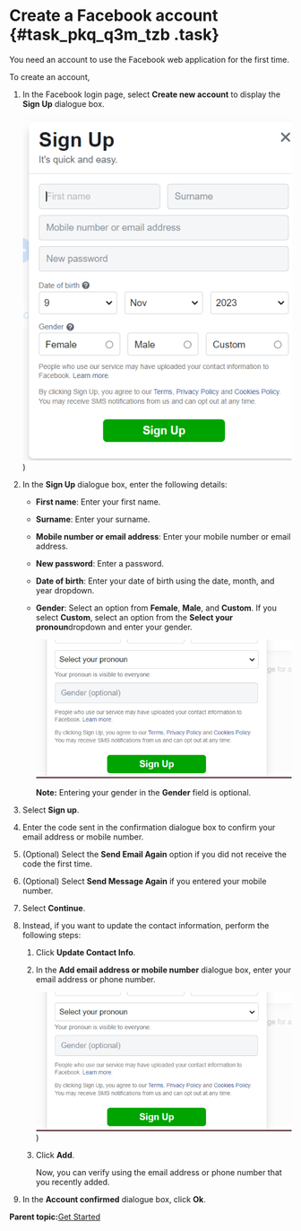 # Create a Facebook account {#task_pkq_q3m_tzb .task}

You need an account to use the Facebook web application for the first time.

To create an account,

1.  In the Facebook login page, select **Create new account** to display the **Sign Up** dialogue box.

    ![Sign up screen](https://github.com/BenitaNivedhithaJ/Technical-Writing-Portfolio/blob/main/Getting%20Started%20Guide%20for%20Facebook%20using%20Oxygen%20XML/Images/Signup%20screen.png))

2.  In the **Sign Up** dialogue box, enter the following details:

    -   **First name**: Enter your first name.
    -   **Surname**: Enter your surname.
    -   **Mobile number or email address**: Enter your mobile number or email address.
    -   **New password**: Enter a password.
    -   **Date of birth**: Enter your date of birth using the date, month, and year dropdown.
    -   **Gender**: Select an option from **Female**, **Male**, and **Custom**. If you select **Custom**, select an option from the **Select your pronoun**dropdown and enter your gender.

        ![Select Pronoun](https://github.com/BenitaNivedhithaJ/Technical-Writing-Portfolio/blob/main/Getting%20Started%20Guide%20for%20Facebook%20using%20Oxygen%20XML/Images/Select%20Pronoun.png)

        **Note:** Entering your gender in the **Gender** field is optional.

3.  Select **Sign up**.

4.  Enter the code sent in the confirmation dialogue box to confirm your email address or mobile number.

5.  \(Optional\) Select the **Send Email Again** option if you did not receive the code the first time.

6.  \(Optional\) Select **Send Message Again** if you entered your mobile number.

7.  Select **Continue**.

8.  Instead, if you want to update the contact information, perform the following steps:

    1.  Click **Update Contact Info**.
    2.  In the **Add email address or mobile number** dialogue box, enter your email address or phone number.

        ![Add email address](https://github.com/BenitaNivedhithaJ/Technical-Writing-Portfolio/blob/main/Getting%20Started%20Guide%20for%20Facebook%20using%20Oxygen%20XML/Images/Select%20Pronoun.png))

    3.  Click **Add**.

        Now, you can verify using the email address or phone number that you recently added.

9.  In the **Account confirmed** dialogue box, click **Ok**.


**Parent topic:**[Get Started](Get_Started_Intorduction.md)


